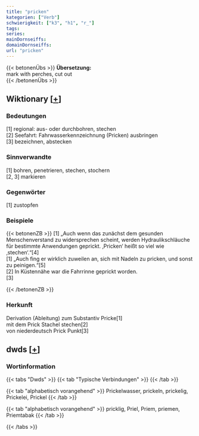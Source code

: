 ```yaml
---
title: "pricken"
kategorien: ["Verb"]
schwierigkeit: ["k3", "h1", "r_"]
tags:
series:
mainDornseiffs:
domainDornseiffs:
url: "pricken"
---
```


{{< betonenÜbs >}}
**Übersetzung:**  
mark with perches, cut out  
{{< /betonenÜbs >}}

## Wiktionary [[+](https://de.wiktionary.org/wiki/pricken)]

### Bedeutungen
[1] regional: aus- oder durchbohren, stechen  
[2] Seefahrt: Fahrwasserkennzeichnung (Pricken) ausbringen  
[3] bezeichnen, abstecken  

### Sinnverwandte
[1] bohren, penetrieren, stechen, stochern  
[2, 3] markieren  

### Gegenwörter
[1] zustopfen  

### Beispiele
{{< betonenZB >}}
[1] „Auch wenn das zunächst dem gesunden Menschenverstand zu widersprechen scheint, werden Hydraulikschläuche für bestimmte Anwendungen geprickt. ‚Pricken‘ heißt so viel wie ‚stechen‘.“[4]  
[1] „Auch fing er wirklich zuweilen an, sich mit Nadeln zu pricken, und sonst zu peinigen.“[5]  
[2] In Küstennähe war die Fahrrinne geprickt worden.  
[3]  

{{< /betonenZB >}}
### Herkunft
Derivation (Ableitung) zum Substantiv Pricke[1]  
mit dem Prick Stachel stechen[2]  
von niederdeutsch Prick Punkt[3]  



## dwds [[+](https://www.dwds.de/wb/pricken)]

### Wortinformation
{{< tabs "Dwds" >}}
{{< tab "Typische Verbindungen" >}}
{{< /tab >}}

{{< tab "alphabetisch vorangehend" >}}
Prickelwasser, prickeln, prickelig, Prickelei, Prickel
{{< /tab >}}

{{< tab "alphabetisch vorangehend" >}}
pricklig, Priel, Priem, priemen, Priemtabak
{{< /tab >}}

{{< /tabs >}}

